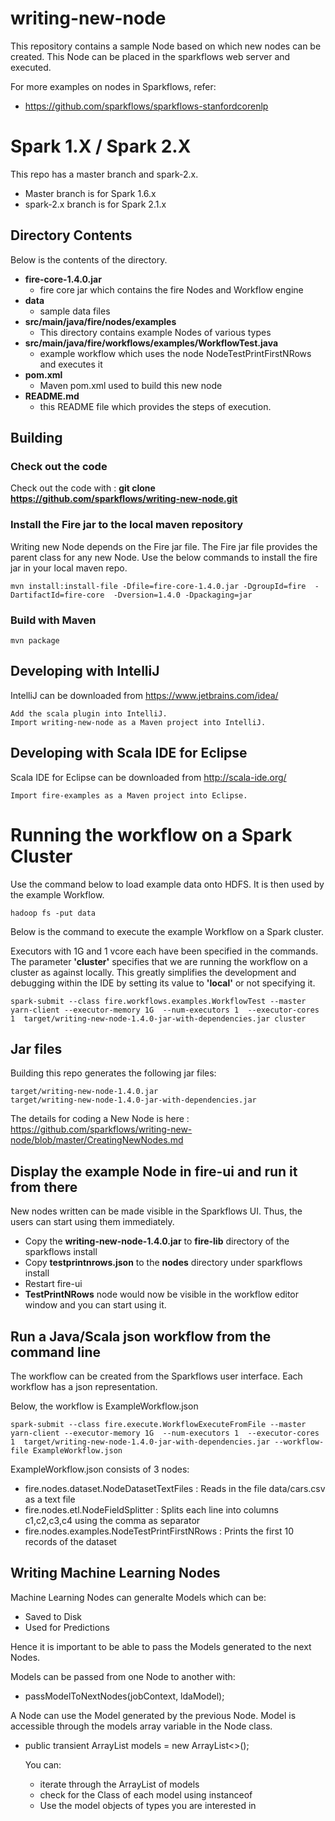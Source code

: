 # writing-new-node

This repository contains a sample Node based on which new nodes can be created. This Node can be placed in the sparkflows web server and executed.

For more examples on nodes in Sparkflows, refer:

- https://github.com/sparkflows/sparkflows-stanfordcorenlp

# Spark 1.X / Spark 2.X

This repo has a master branch and spark-2.x.

- Master branch is for Spark 1.6.x
- spark-2.x branch is for Spark 2.1.x


## Directory Contents

Below is the contents of the directory.

* **fire-core-1.4.0.jar**
    * fire core jar which contains the fire Nodes and Workflow engine
* **data**
    * sample data files
* **src/main/java/fire/nodes/examples**
    * This directory contains example Nodes of various types
* **src/main/java/fire/workflows/examples/WorkflowTest.java**
    * example workflow which uses the node NodeTestPrintFirstNRows and executes it
* **pom.xml**
    * Maven pom.xml used to build this new node
* **README.md**
    * this README file which provides the steps of execution.

## Building

### Check out the code

Check out the code with : **git clone https://github.com/sparkflows/writing-new-node.git**

### Install the Fire jar to the local maven repository

Writing new Node depends on the Fire jar file. The Fire jar file provides the parent class for any new Node. Use the below commands to install the fire jar in your local maven repo.

    mvn install:install-file -Dfile=fire-core-1.4.0.jar -DgroupId=fire  -DartifactId=fire-core  -Dversion=1.4.0 -Dpackaging=jar
    
### Build with Maven

    mvn package
    
## Developing with IntelliJ

IntelliJ can be downloaded from https://www.jetbrains.com/idea/

    Add the scala plugin into IntelliJ.
    Import writing-new-node as a Maven project into IntelliJ.

## Developing with Scala IDE for Eclipse

Scala IDE for Eclipse can be downloaded from http://scala-ide.org/

    Import fire-examples as a Maven project into Eclipse.

# Running the workflow on a Spark Cluster

Use the command below to load example data onto HDFS. It is then used by the example Workflow.

	hadoop fs -put data

Below is the command to execute the example Workflow on a Spark cluster. 

Executors with 1G and 1 vcore each have been specified in the commands. The parameter **'cluster'** specifies that we are running the workflow on a cluster as against locally. This greatly simplifies the development and debugging within the IDE by setting its value to **'local'** or not specifying it.

	spark-submit --class fire.workflows.examples.WorkflowTest --master yarn-client --executor-memory 1G  --num-executors 1  --executor-cores 1  target/writing-new-node-1.4.0-jar-with-dependencies.jar cluster


## Jar files

Building this repo generates the following jar files:

	target/writing-new-node-1.4.0.jar
	target/writing-new-node-1.4.0-jar-with-dependencies.jar

The details for coding a New Node is here : https://github.com/sparkflows/writing-new-node/blob/master/CreatingNewNodes.md


## Display the example Node in fire-ui and run it from there

New nodes written can be made visible in the Sparkflows UI. Thus, the users can start using them immediately.

* Copy the **writing-new-node-1.4.0.jar** to **fire-lib** directory of the sparkflows install
* Copy **testprintnrows.json** to the **nodes** directory under sparkflows install
* Restart fire-ui
* **TestPrintNRows** node would now be visible in the workflow editor window and you can start using it.


## Run a Java/Scala json workflow from the command line

The workflow can be created from the Sparkflows user interface. Each workflow has a json representation.

Below, the workflow is ExampleWorkflow.json

	spark-submit --class fire.execute.WorkflowExecuteFromFile --master yarn-client --executor-memory 1G  --num-executors 1  --executor-cores 1  target/writing-new-node-1.4.0-jar-with-dependencies.jar --workflow-file ExampleWorkflow.json

ExampleWorkflow.json consists of 3 nodes:

* fire.nodes.dataset.NodeDatasetTextFiles : Reads in the file data/cars.csv as a text file
* fire.nodes.etl.NodeFieldSplitter : Splits each line into columns c1,c2,c3,c4 using the comma as separator
* fire.nodes.examples.NodeTestPrintFirstNRows : Prints the first 10 records of the dataset

## Writing Machine Learning Nodes

Machine Learning Nodes can generalte Models which can be:
* Saved to Disk
* Used for Predictions

Hence it is important to be able to pass the Models generated to the next Nodes.

Models can be passed from one Node to another with:

* passModelToNextNodes(jobContext, ldaModel);

A Node can use the Model generated by the previous Node. Model is accessible through the models array variable in the Node class.

* public transient ArrayList<Object> models = new ArrayList<>();

You can:

* iterate through the ArrayList of models
* check for the Class of each model using instanceof
* Use the model objects of types you are interested in





	


